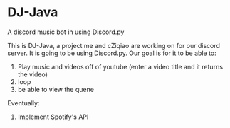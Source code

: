 # DJ-Java
A discord music bot in using Discord.py

This is DJ-Java, a project me and cZiqiao are working on for our discord server. It is going to be using Discord.py. Our goal is for it to be able to:

1. Play music and videos off of youtube (enter a video title and it returns the video)
2. loop
3. be able to view the quene

Eventually:
1. Implement Spotify's API
